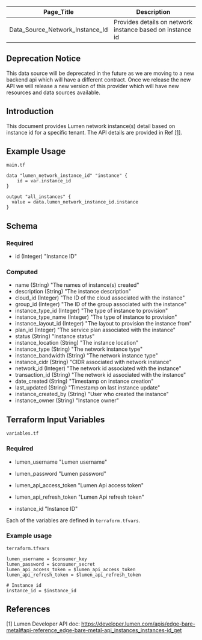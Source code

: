 | Page_Title                      | Description                                               |
|---------------------------------|-----------------------------------------------------------|
| Data_Source_Network_Instance_Id | Provides details on network instance based on instance id |

## Deprecation Notice
This data source will be deprecated in the future as we are moving to a new backend api which will have a different contract.
Once we release the new API we will release a new version of this provider which will have new resources and data sources available.

## Introduction
This document provides Lumen network instance(s) detail based on instance id for a specific tenant. The API details are provided in Ref [[1]](#1).

## Example Usage
`main.tf`
```hcl
data "lumen_network_instance_id" "instance" {
    id = var.instance_id
}

output "all_instances" {
  value = data.lumen_network_instance_id.instance
}
```

## Schema

### Required
- id (Integer) "Instance ID"

### Computed
- name (String) "The names of instance(s) created"
- description (String) "The instance description"
- cloud_id (Integer) "The ID of the cloud associated with the instance"
- group_id (Integer) "The ID of the group associated with the instance"
- instance_type_id (Integer) "The type of instance to provision"
- instance_type_name (Integer) "The type of instance to provision"
- instance_layout_id (Integer) "The layout to provision the instance from"
- plan_id (Integer) "The service plan associated with the instance"
- status (String) "Instance status"
- instance_location (String) "The instance location"
- instance_type (String) "The network instance type"
- instance_bandwidth (String) "The network instance type"
- instance_cidr (String) "CIDR associated with network instance"
- network_id (Integer) "The network id associated with the instance"
- transaction_id (String) "The network id associated with the instance"
- date_created (String) "Timestamp on instance creation"
- last_updated (String) "Timestamp on last instance update"
- instance_created_by (String) "User who created the instance"
- instance_owner (String) "Instance owner"

## Terraform Input Variables
`variables.tf`
### Required
- lumen_username "Lumen username"
- lumen_password "Lumen password"
- lumen_api_access_token "Lumen Api access token"
- lumen_api_refresh_token "Lumen Api refresh token"

- instance_id "Instance ID"

Each of the variables are defined in `terraform.tfvars`.

### Example usage
`terraform.tfvars` 
```hcl
lumen_username = $consumer_key
lumen_password = $consumer_secret
lumen_api_access_token = $lumen_api_access_token
lumen_api_refresh_token = $lumen_api_refresh_token

# Instance id
instance_id = $instance_id
```

## References
<a id="1">[1]</a> Lumen Developer API doc: https://developer.lumen.com/apis/edge-bare-metal#api-reference_edge-bare-metal-api_instances_instances-id_get
